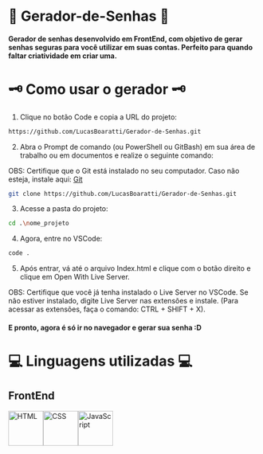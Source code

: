 # 🔑 Gerador-de-Senhas 🔑

#### Gerador de senhas desenvolvido em FrontEnd, com objetivo de gerar senhas seguras para você utilizar em suas contas. Perfeito para quando faltar criatividade em criar uma.

# 🗝 Como usar o gerador 🗝

1. Clique no botão Code e copia a URL do projeto:

```bash
https://github.com/LucasBoaratti/Gerador-de-Senhas.git
```

2. Abra o Prompt de comando (ou PowerShell ou GitBash) em sua área de trabalho ou em documentos e realize o seguinte comando:

OBS: Certifique que o Git está instalado no seu computador. Caso não esteja, instale aqui: [Git](https://git-scm.com/downloads)

```bash 
git clone https://github.com/LucasBoaratti/Gerador-de-Senhas.git
```

3. Acesse a pasta do projeto:

```bash
cd .\nome_projeto
```

4. Agora, entre no VSCode:

```bash
code .
```

5. Após entrar, vá até o arquivo Index.html e clique com o botão direito e clique em Open With Live Server. 

OBS: Certifique que você já tenha instalado o Live Server no VSCode. Se não estiver instalado, digite Live Server nas extensões e instale. (Para acessar as extensões, faça o comando: CTRL + SHIFT + X).

#### E pronto, agora é só ir no navegador e gerar sua senha :D

# 💻 Linguagens utilizadas 💻

## FrontEnd

<div style="display: flex;">
    <img src="https://cdn.jsdelivr.net/gh/devicons/devicon@latest/icons/html5/html5-original.svg" alt="HTML" width="70px" height="70px" />
    <img src="https://cdn.jsdelivr.net/gh/devicons/devicon@latest/icons/css3/css3-original.svg" alt="CSS" width="70px" height="70px" />
    <img src="https://cdn.jsdelivr.net/gh/devicons/devicon@latest/icons/javascript/javascript-original.svg" alt="JavaScript" width="70px" height="70px" />
</div>
